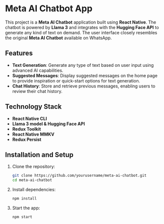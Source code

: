 # Meta AI Chatbot App

This project is a **Meta AI Chatbot** application built using **React Native**. The chatbot is powered by **Llama 3** and integrates with the **Hugging Face API** to generate any kind of text on demand. The user interface closely resembles the original **Meta AI Chatbot** available on WhatsApp.

## Features

- **Text Generation**: Generate any type of text based on user input using advanced AI capabilities.
- **Suggested Messages**: Display suggested messages on the home page to provide inspiration or quick-start options for text generation.
- **Chat History**: Store and retrieve previous messages, enabling users to review their chat history.

## Technology Stack
- **React Native CLI**
- **Llama 3 model & Hugging Face API**
- **Redux Toolkit**
- **React Native MMKV**
- **Redux Persist**

## Installation and Setup
1. Clone the repository:
   ```bash
   git clone https://github.com/yourusername/meta-ai-chatbot.git
   cd meta-ai-chatbot

2. Install dependencies:
   ```bash
   npm install
   ```

3. Start the app:
   ```bash
   npm start
   ```
